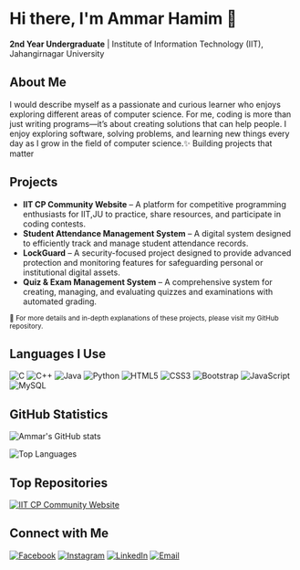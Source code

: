 # Hi there, I'm Ammar Hamim 👋

**2nd Year Undergraduate** | Institute of Information Technology (IIT), Jahangirnagar University

## About Me

I would describe myself as a passionate and curious learner who enjoys exploring different areas of computer science. For me, coding is more than just writing programs—it’s about creating solutions that can help people. I enjoy exploring software, solving problems, and learning new things every day as I grow in the field of computer science.✨ Building projects that matter

## Projects

- **IIT CP Community Website** – A platform for competitive programming enthusiasts for IIT,JU to practice, share resources, and participate in coding contests.
- **Student Attendance Management System** – A digital system designed to efficiently track and manage student attendance records.
- **LockGuard** – A security-focused project designed to provide advanced protection and monitoring features for safeguarding personal or institutional digital assets.
- **Quiz & Exam Management System** – A comprehensive system for creating, managing, and evaluating quizzes and examinations with automated grading.

<small>📁 For more details and in-depth explanations of these projects, please visit my GitHub repository.</small>

## Languages I Use

![C](https://img.shields.io/badge/C-A8B9CC?style=flat-square&logo=c&logoColor=white)
![C++](https://img.shields.io/badge/C++-00599C?style=flat-square&logo=c%2B%2B&logoColor=white)
![Java](https://img.shields.io/badge/Java-007396?style=flat-square&logo=java&logoColor=white)
![Python](https://img.shields.io/badge/Python-3776AB?style=flat-square&logo=python&logoColor=white)
![HTML5](https://img.shields.io/badge/HTML5-E34F26?style=flat-square&logo=html5&logoColor=white)
![CSS3](https://img.shields.io/badge/CSS3-1572B6?style=flat-square&logo=css3&logoColor=white)
![Bootstrap](https://img.shields.io/badge/Bootstrap-7952B3?style=flat-square&logo=bootstrap&logoColor=white)
![JavaScript](https://img.shields.io/badge/JavaScript-F7DF1E?style=flat-square&logo=javascript&logoColor=black)
![MySQL](https://img.shields.io/badge/MySQL-4479A1?style=flat-square&logo=mysql&logoColor=white)

## GitHub Statistics

![Ammar's GitHub stats](https://github-readme-stats.vercel.app/api?username=AmmarHamim&show_icons=true&theme=default)

![Top Languages](https://github-readme-stats.vercel.app/api/top-langs/?username=AmmarHamim&layout=compact&theme=default)

## Top Repositories

[![IIT CP Community Website](https://github-readme-stats.vercel.app/api/pin/?username=AmmarHamim&repo=IIT_CP_Community_WebsiteDesign&theme=default)](https://github.com/AmmarHamim/IIT_CP_Community_WebsiteDesign.git)

## Connect with Me

[![Facebook](https://img.shields.io/badge/Facebook-1877F2?style=for-the-badge&logo=facebook&logoColor=white)](https://facebook.com/ammar.hamim.5)
[![Instagram](https://img.shields.io/badge/Instagram-E4405F?style=for-the-badge&logo=instagram&logoColor=white)](https://instagram.com/_ammarhamim_)
[![LinkedIn](https://img.shields.io/badge/LinkedIn-0077B5?style=for-the-badge&logo=linkedin&logoColor=white)](https://linkedin.com/in/ammar-hamim-811h)
[![Email](https://img.shields.io/badge/Email-D14836?style=for-the-badge&logo=gmail&logoColor=white)](mailto:ammarhamim7@gmail.com)
